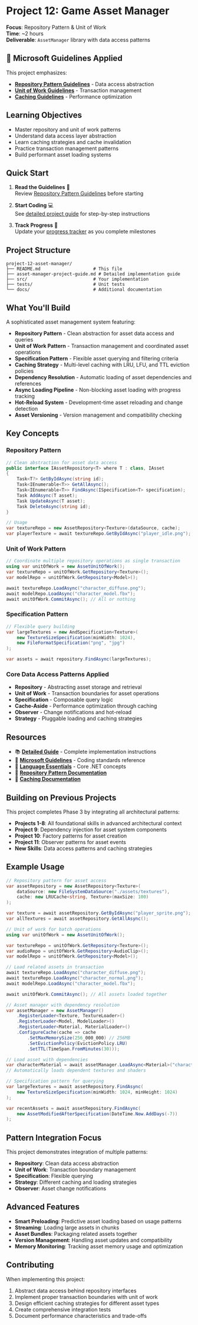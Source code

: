 # Project 12: Game Asset Manager

**Focus**: Repository Pattern & Unit of Work  
**Time**: ~2 hours  
**Deliverable**: `AssetManager` library with data access patterns

## 📏 Microsoft Guidelines Applied

This project emphasizes:

- **[Repository Pattern Guidelines](../microsoft-design-guidelines.md#repository-pattern)** - Data access abstraction
- **[Unit of Work Guidelines](../microsoft-design-guidelines.md#unit-of-work-pattern)** - Transaction management
- **[Caching Guidelines](../microsoft-design-guidelines.md#caching-patterns)** - Performance optimization

## Learning Objectives

- Master repository and unit of work patterns
- Understand data access layer abstraction
- Learn caching strategies and cache invalidation
- Practice transaction management patterns
- Build performant asset loading systems

## Quick Start

1. **Read the Guidelines** 📖  
   Review [Repository Pattern Guidelines](../microsoft-design-guidelines.md#repository-pattern) before starting

2. **Start Coding** 💻  
   See [detailed project guide](asset-manager-project-guide.md) for step-by-step instructions

3. **Track Progress** 🎯  
   Update your [progress tracker](../progress-tracker.md) as you complete milestones

## Project Structure

```
project-12-asset-manager/
├── README.md                    # This file
├── asset-manager-project-guide.md # Detailed implementation guide
├── src/                         # Your implementation
├── tests/                       # Unit tests
└── docs/                        # Additional documentation
```

## What You'll Build

A sophisticated asset management system featuring:

- **Repository Pattern** - Clean abstraction for asset data access and queries
- **Unit of Work Pattern** - Transaction management and coordinated asset operations
- **Specification Pattern** - Flexible asset querying and filtering criteria
- **Caching Strategy** - Multi-level caching with LRU, LFU, and TTL eviction policies
- **Dependency Resolution** - Automatic loading of asset dependencies and references
- **Async Loading Pipeline** - Non-blocking asset loading with progress tracking
- **Hot-Reload System** - Development-time asset reloading and change detection
- **Asset Versioning** - Version management and compatibility checking

## Key Concepts

### Repository Pattern

```csharp
// Clean abstraction for asset data access
public interface IAssetRepository<T> where T : class, IAsset
{
    Task<T?> GetByIdAsync(string id);
    Task<IEnumerable<T>> GetAllAsync();
    Task<IEnumerable<T>> FindAsync(ISpecification<T> specification);
    Task AddAsync(T asset);
    Task UpdateAsync(T asset);
    Task DeleteAsync(string id);
}

// Usage
var textureRepo = new AssetRepository<Texture>(dataSource, cache);
var playerTexture = await textureRepo.GetByIdAsync("player_idle.png");
```

### Unit of Work Pattern

```csharp
// Coordinate multiple repository operations as single transaction
using var unitOfWork = new AssetUnitOfWork();
var textureRepo = unitOfWork.GetRepository<Texture>();
var modelRepo = unitOfWork.GetRepository<Model>();

await textureRepo.LoadAsync("character_diffuse.png");
await modelRepo.LoadAsync("character_model.fbx");
await unitOfWork.CommitAsync(); // All or nothing
```

### Specification Pattern

```csharp
// Flexible query building
var largeTextures = new AndSpecification<Texture>(
    new TextureSizeSpecification(minWidth: 1024),
    new FileFormatSpecification("png", "jpg")
);

var assets = await repository.FindAsync(largeTextures);
```

### Core Data Access Patterns Applied

- **Repository** - Abstracting asset storage and retrieval
- **Unit of Work** - Transaction boundaries for asset operations
- **Specification** - Composable query logic
- **Cache-Aside** - Performance optimization through caching
- **Observer** - Change notifications and hot-reload
- **Strategy** - Pluggable loading and caching strategies

## Resources

- 📚 **[Detailed Guide](asset-manager-project-guide.md)** - Complete implementation instructions
- 📖 **[Microsoft Guidelines](../microsoft-design-guidelines.md)** - Coding standards reference
- 🧠 **[Language Essentials](../language-essentials.md)** - Core .NET concepts
- 📘 **[Repository Pattern Documentation](https://learn.microsoft.com/en-us/dotnet/architecture/microservices/microservice-ddd-cqrs-patterns/infrastructure-persistence-layer-design)**
- 📘 **[Caching Documentation](https://learn.microsoft.com/en-us/aspnet/core/performance/caching/memory)**

## Building on Previous Projects

This project completes Phase 3 by integrating all architectural patterns:

- **Projects 1-8**: All foundational skills in advanced architectural context
- **Project 9**: Dependency injection for asset system components
- **Project 10**: Factory patterns for asset creation
- **Project 11**: Observer patterns for asset events
- **New Skills**: Data access patterns and caching strategies

## Example Usage

```csharp
// Repository pattern for asset access
var assetRepository = new AssetRepository<Texture>(
    dataSource: new FileSystemDataSource("./assets/textures"),
    cache: new LRUCache<string, Texture>(maxSize: 100)
);

var texture = await assetRepository.GetByIdAsync("player_sprite.png");
var allTextures = await assetRepository.GetAllAsync();

// Unit of work for batch operations
using var unitOfWork = new AssetUnitOfWork();

var textureRepo = unitOfWork.GetRepository<Texture>();
var audioRepo = unitOfWork.GetRepository<AudioClip>();
var modelRepo = unitOfWork.GetRepository<Model>();

// Load related assets in transaction
await textureRepo.LoadAsync("character_diffuse.png");
await textureRepo.LoadAsync("character_normal.png");
await modelRepo.LoadAsync("character_model.fbx");

await unitOfWork.CommitAsync(); // All assets loaded together

// Asset manager with dependency resolution
var assetManager = new AssetManager()
    .RegisterLoader<Texture, TextureLoader>()
    .RegisterLoader<Model, ModelLoader>()
    .RegisterLoader<Material, MaterialLoader>()
    .ConfigureCache(cache => cache
        .SetMaxMemorySize(256_000_000) // 256MB
        .SetEvictionPolicy(EvictionPolicy.LRU)
        .SetTTL(TimeSpan.FromMinutes(30)));

// Load asset with dependencies
var characterMaterial = await assetManager.LoadAsync<Material>("character.mat");
// Automatically loads dependent textures and shaders

// Specification pattern for querying
var largeTextures = await assetRepository.FindAsync(
    new TextureSizeSpecification(minWidth: 1024, minHeight: 1024)
);

var recentAssets = await assetRepository.FindAsync(
    new AssetModifiedAfterSpecification(DateTime.Now.AddDays(-7))
);
```

## Pattern Integration Focus

This project demonstrates integration of multiple patterns:

- **Repository**: Clean data access abstraction
- **Unit of Work**: Transaction boundary management
- **Specification**: Flexible querying
- **Strategy**: Different caching and loading strategies
- **Observer**: Asset change notifications

## Advanced Features

- **Smart Preloading**: Predictive asset loading based on usage patterns
- **Streaming**: Loading large assets in chunks
- **Asset Bundles**: Packaging related assets together
- **Version Management**: Handling asset updates and compatibility
- **Memory Monitoring**: Tracking asset memory usage and optimization

## Contributing

When implementing this project:

1. Abstract data access behind repository interfaces
2. Implement proper transaction boundaries with unit of work
3. Design efficient caching strategies for different asset types
4. Create comprehensive integration tests
5. Document performance characteristics and trade-offs

